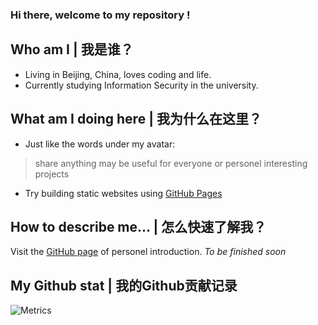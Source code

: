 ### Hi there, welcome to my repository !

<!--
**jasonren0403/jasonren0403** is a ✨ _special_ ✨ repository because its `README.md` (this file) appears on your GitHub profile.

Here are some ideas to get you started:

- 🔭 I’m currently working on ...
- 🌱 I’m currently learning ...
- 👯 I’m looking to collaborate on ...
- 🤔 I’m looking for help with ...
- 💬 Ask me about ...
- 📫 How to reach me: ...
- 😄 Pronouns: ...
- ⚡ Fun fact: ...
-->

## Who am I | 我是谁？

* Living in Beijing, China, loves coding and life.
* Currently studying Information Security in the university.

## What am I doing here | 我为什么在这里？

* Just like the words under my avatar:
> share anything may be useful for everyone or personel interesting projects

* Try building static websites using [GitHub Pages](https://pages.github.com/)

## How to describe me... | 怎么快速了解我？

Visit the [GitHub page](https://jasonren0403.github.io/jasonren0403/) of personel introduction. _To be finished soon_

## My Github stat | 我的Github贡献记录

![Metrics](https://metrics.lecoq.io/jasonren0403?template=terminal&config.timezone=Asia%2FShanghai)
